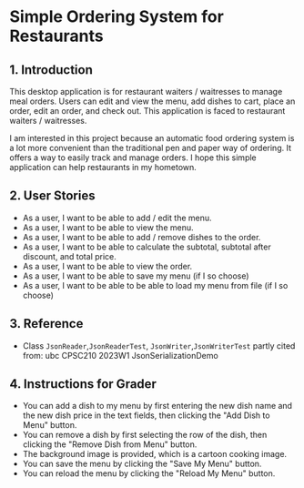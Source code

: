 # Simple Ordering System for Restaurants

## 1. Introduction

This desktop application is for restaurant waiters /
waitresses to manage meal orders. Users can edit and view
the menu, add dishes to cart, place an order, edit an order,
and check out. This application is faced to restaurant 
waiters / waitresses.

I am interested in this project because an automatic
food ordering system is a lot more convenient than the 
traditional pen and paper way of ordering. It offers 
a way to easily track and manage orders. I hope this simple 
application can help restaurants in my hometown.

## 2. User Stories
* As a user, I want to be able to add / edit the menu.
* As a user, I want to be able to view the menu.
* As a user, I want to be able to add / remove dishes
to the order.
* As a user, I want to be able to calculate the subtotal,
subtotal after discount, and total price.
* As a user, I want to be able to view the order.
* As a user, I want to be able to save my menu (if I so choose)
* As a user, I want to be able to be able to load my menu from 
file (if I so choose)

## 3. Reference
* Class `JsonReader`,`JsonReaderTest`, `JsonWriter`,`JsonWriterTest`
partly cited from: ubc CPSC210 2023W1 JsonSerializationDemo

## 4. Instructions for Grader
* You can add a dish to my menu by first entering the new dish name and the new dish 
price in the text fields, then clicking the "Add Dish to Menu" button.
* You can remove a dish by first selecting the row of the dish, then clicking 
the "Remove Dish from Menu" button.
* The background image is provided, which is a cartoon cooking image.
* You can save the menu by clicking the "Save My Menu" button.
* You can reload the menu by clicking the "Reload My Menu" button.
